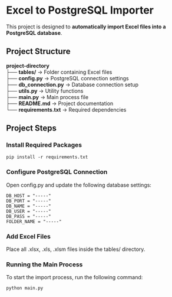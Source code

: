 # Excel to PostgreSQL Importer

This project is designed to **automatically import Excel files into a PostgreSQL database**.

## Project Structure
**project-directory**  
├── **tables/** → Folder containing Excel files  
├── **config.py** → PostgreSQL connection settings  
├── **db_connection.py** → Database connection setup  
├── **utils.py** → Utility functions  
├── **main.py** → Main process file  
├── **README.md** → Project documentation  
└── **requirements.txt** → Required dependencies  

## Project Steps
### Install Required Packages
```pip install -r requirements.txt```

### Configure PostgreSQL Connection
Open config.py and update the following database settings:
```
DB_HOST = "-----"
DB_PORT = "-----"
DB_NAME = "-----"
DB_USER = "-----"
DB_PASS = "-----"
FOLDER_NAME = "-----"
```

### Add Excel Files
Place all .xlsx, .xls, .xlsm files inside the tables/ directory.

### Running the Main Process  
To start the import process, run the following command:  

```
python main.py
```
